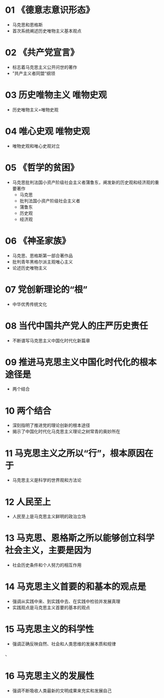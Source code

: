 # 01 《德意志意识形态》

* 马克思和恩格斯
* 首次系统阐述历史唯物主义基本观点



# 02 《共产党宣言》

* 标志着马克思主义公开问世的著作
* ”共产主义者同盟“纲领



# 03 历史唯物主义 唯物史观

* 历史唯物主义=唯物史观



# 04 唯心史观 唯物史观

* 唯物史观和唯心史观对立



# 05 《哲学的贫困》

* 马克思批判法国小资产阶级社会主义者蒲鲁东，阐发新的历史观和经济观的重要著作
  * 马克思
  * 批判法国小资产阶级社会主义者
  * 蒲鲁东
  * 历史观
  * 经济观



# 06 《神圣家族》

* 马克思、恩格斯第一部合著作品
* 批判青年黑格尔派主观唯心主义
* 论述历史唯物主义



# 07 党创新理论的“根”

* 中华优秀传统文化



# 08 当代中国共产党人的庄严历史责任

* 不断谱写马克思主义中国化时代化新篇章



# 09 推进马克思主义中国化时代化的根本途径是

* 两个结合



# 10 两个结合

* 深刻指明了推进党的理论创新的根本途径
* 揭示了中国化时代化马克思主义理论之树常青的奥妙所在



# 11 马克思主义之所以“行”，根本原因在于

* 马克思主义是科学的世界观和方法论



# 12 人民至上

* 人民至上是马克思主义鲜明的政治立场



# 13 马克思、恩格斯之所以能够创立科学社会主义，主要是因为

* 社会历史条件和个人努力的相互作用



# 14 马克思主义首要的和基本的观点是

* 强调从实践中来、到实践中去、在实践中检验并发展真理
* 实践观点是马克思主义首要的基本的观点



# 15 马克思主义的科学性

* 强调正确反映自然、社会和人类思维的发展本质和规律

、

# 16 马克思主义的发展性

* 强调不断吸收人类最新的文明成果来充实和发展自己












